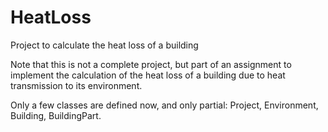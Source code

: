 # HeatLoss
Project to calculate the heat loss of a building

Note that this is not a complete project, but part of an assignment to implement the calculation
of the heat loss of a building due to heat transmission to its environment.

Only a few classes are defined now, and only partial: Project, Environment, Building, BuildingPart.
